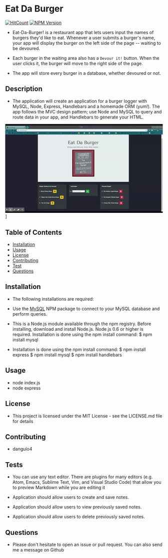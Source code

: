 # Eat Da Burger

[![HitCount](http://hits.dwyl.com/{username}/{project}.svg)](http://hits.dwyl.com/{dangulo4}/{eat-da-burger})
[![NPM Version](https://img.shields.io/npm/v/npm.svg?style=flat)]()

- Eat-Da-Burger! is a restaurant app that lets users input the names of burgers they'd like to eat. Whenever a user submits a burger's name, your app will display the burger on the left side of the page -- waiting to be devoured.

- Each burger in the waiting area also has a `Devour it!` button. When the user clicks it, the burger will move to the right side of the page.

- The app will store every burger in a database, whether devoured or not.

## Description

- The application will create an application for a burger logger with MySQL, Node, Express, Handlebars and a homemade ORM (yum!). The app follows the MVC design pattern; use Node and MySQL to query and route data in your app, and Handlebars to generate your HTML.

![Questions](/public/assets/images/eatdaburger.gif)]

## Table of Contents

- [Installation](#Installation)
- [Usage](#Usage)
- [License](#License)
- [Contributing](#Contributing)
- [Test](#Test)
- [Questions](#Questions)

## Installation

- The following installations are required:
- Use the [MySQL](https://www.npmjs.com/package/mysql) NPM package to connect to your MySQL database and perform queries.

- This is a Node.js module available through the npm registry.
  Before installing, download and install Node.js. Node.js 0.6 or higher is required.
  Installation is done using the npm install command:
  \$ npm install mysql

- Installation is done using the npm install command:
  $ npm install express
  $ npm install mysql
  \$ npm install handlebars

## Usage

- node index.js
- node express

## License

- This project is licensed under the MIT License - see the LICENSE.md file for details

## Contributing

- dangulo4

## Tests

- You can use any text editor. There are plugins for many editors (e.g. Atom, Emacs, Sublime Text, Vim, and Visual Studio Code) that allow you to preview Markdown while you are editing it

- Application should allow users to create and save notes.

- Application should allow users to view previously saved notes.

- Application should allow users to delete previously saved notes.

## Questions

- Please don't hesitate to open an issue or pull request. You can also send me a message on Github

